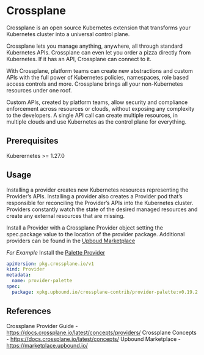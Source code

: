 # Crossplane

Crossplane is an open source Kubernetes extension that transforms your Kubernetes cluster into a universal control plane.

Crossplane lets you manage anything, anywhere, all through standard Kubernetes APIs. Crossplane can even let you order a pizza directly from Kubernetes. If it has an API, Crossplane can connect to it.

With Crossplane, platform teams can create new abstractions and custom APIs with the full power of Kubernetes policies, namespaces, role based access controls and more. Crossplane brings all your non-Kubernetes resources under one roof.

Custom APIs, created by platform teams, allow security and compliance enforcement across resources or clouds, without exposing any complexity to the developers. A single API call can create multiple resources, in multiple clouds and use Kubernetes as the control plane for everything.

## Prerequisites

Kuberernetes >= 1.27.0
## Usage

Installing a provider creates new Kubernetes resources representing the Provider’s APIs. Installing a provider also creates a Provider pod that’s responsible for reconciling the Provider’s APIs into the Kubernetes cluster. Providers constantly watch the state of the desired managed resources and create any external resources that are missing.

Install a Provider with a Crossplane Provider object setting the spec.package value to the location of the provider package.  Additional providers can be found in the [Upboud Marketplace](https://marketplace.upbound.io/)

*For Example*
Install the [Palette Provider](https://marketplace.upbound.io/providers/crossplane-contrib/provider-palette/v0.19.2)

```yaml
apiVersion: pkg.crossplane.io/v1
kind: Provider
metadata:
  name: provider-palette
spec:
  package: xpkg.upbound.io/crossplane-contrib/provider-palette:v0.19.2
```
## References

Crossplane Provider Guide - https://docs.crossplane.io/latest/concepts/providers/
Crossplane Concepts - https://docs.crossplane.io/latest/concepts/
Upbound Marketplace - https://marketplace.upbound.io/